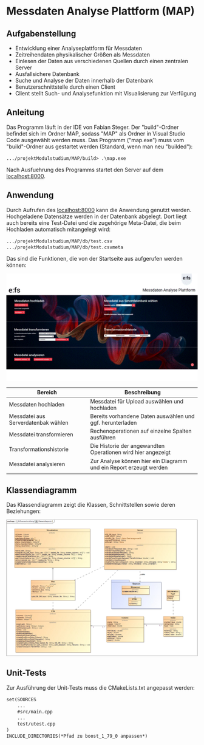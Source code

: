 # Messdaten Analyse Plattform (MAP)

## Aufgabenstellung

- Entwicklung einer Analyseplattform für Messdaten
- Zeitreihendaten physikalischer Größen als Messdaten
- Einlesen der Daten aus verschiedenen Quellen durch einen zentralen Server
- Ausfallsichere Datenbank
- Suche und Analyse der Daten innerhalb der Datenbank
- Benutzerschnittstelle durch einen Client
- Client stellt Such- und Analysefunktion mit Visualisierung zur Verfügung
 

## Anleitung

Das Programm läuft in der IDE von Fabian Steger. Der "build"-Ordner befindet sich im Ordner MAP, sodass "MAP" als Ordner in Visual Studio Code ausgewählt werden muss. Das Programm ("map.exe") muss vom "build"-Ordner aus gestartet werden (Standard, wenn man neu "builded"):
```
.../projektModulstudium/MAP/build> .\map.exe
```
Nach Ausfuehrung des Programms startet den Server auf dem [localhost:8000](http://localhost:8000).


## Anwendung

Durch Aufrufen des [localhost:8000](http://localhost:8000) kann die Anwendung genutzt werden. Hochgeladene Datensätze werden in der Datenbank abgelegt. Dort liegt auch bereits eine Test-Datei und die zugehörige Meta-Datei, die beim Hochladen automatisch mitangelegt wird:
```
.../projektModulstudium/MAP/db/test.csv
.../projektModulstudium/MAP/db/test.csvmeta
```
Das sind die Funktionen, die von der Startseite aus aufgerufen werden können:
<p align="left">
    <img src="./web_root/Hilfe.gif" width="700" />
</p>

| Bereich                             | Beschreibung                                                       |
| ----------------------------------- | ------------------------------------------------------------------ |
| Messdaten hochladen                 | Messdatei für Upload auswählen und hochladen                       |
| Messdatei aus Serverdatenbak wählen | Bereits vorhandene Daten auswählen und ggf. herunterladen          |
| Messdatei transformieren            | Rechenoperationen auf einzelne Spalten ausführen                   |
| Transformationshistorie             | Die Historie der angewandten Operationen wird hier angezeigt       |
| Messdatei analysieren               | Zur Analyse können hier ein Diagramm und ein Report erzeugt werden |
|                                     |                                                                    |


## Klassendiagramm

Das Klassendiagramm zeigt die Klassen, Schnittstellen sowie deren Beziehungen:
<p align="center">
    <img src="./docu/classes.png"/>
</p>


## Unit-Tests

Zur Ausführung der Unit-Tests muss die CMakeLists.txt angepasst werden:
```
set(SOURCES
    ...
    #src/main.cpp
    ...
    test/utest.cpp
)
INCLUDE_DIRECTORIES(*Pfad zu boost_1_79_0 anpassen*)
```